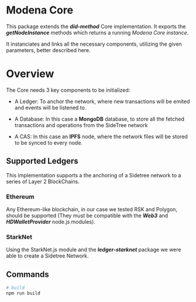 # Modena Core

This package extends the ***did-method*** Core implementation. It exports the ***getNodeInstance*** methods which returns a running *Modena Core instance*.

It instanciates and links all the necessary components, utilizing the given parameters, better described here.

# Overview

The Core needs 3 key components to be initialized:


- A Ledger: To anchor the network, where new transactions will be emited and events will be listened to.

- A Database: In this case a **MongoDB** database, to store all the fetched transactions and operations from the SideTree network

- A CAS: In this case an **IPFS** node, where the network files will be stored to be synced to every node.


## Supported Ledgers

This implementation supports a the anchoring of a Sidetree network to a series of Layer 2 BlockChains.

### Ethereum

Any Ethereum-like blockchain, in our case we tested RSK and Polygon, should be supported (They must be compatible with the ***Web3*** and ***HDWalletProvider*** node.js modules).

### StarkNet

Using the StarkNet.js module and the ***ledger-starknet*** package we were able to create a Sidetree Network.


## Commands

```bash
# build
npm run build
```


